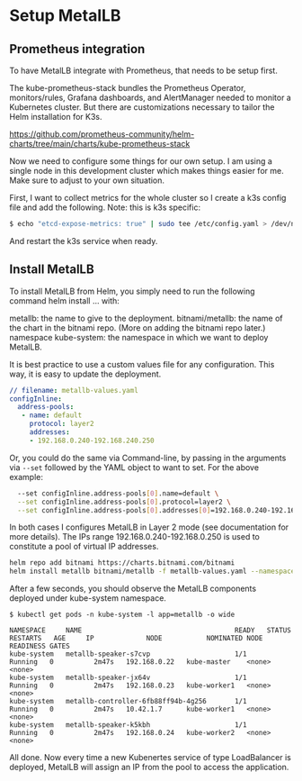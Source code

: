 # Setup MetalLB

## Prometheus integration

To have MetalLB integrate with Prometheus, that needs to be setup first.

The kube-prometheus-stack bundles the Prometheus Operator, monitors/rules, Grafana dashboards, and AlertManager needed to monitor a Kubernetes cluster. But there are customizations necessary to tailor the Helm installation for K3s.

https://github.com/prometheus-community/helm-charts/tree/main/charts/kube-prometheus-stack

Now we need to configure some things for our own setup. I am using a single node in this development cluster which makes things easier for me. Make sure to adjust to your own situation.

First, I want to collect metrics for the whole cluster so I create a k3s config file and add the following. Note: this is k3s specific:
```bash
$ echo "etcd-expose-metrics: true" | sudo tee /etc/config.yaml > /dev/null
```

And restart the k3s service when ready.

## Install MetalLB

To install MetalLB from Helm, you simply need to run the following command helm install ... with:

metallb: the name to give to the deployment.
bitnami/metallb: the name of the chart in the bitnami repo. (More on adding the bitnami repo later.)
namespace kube-system: the namespace in which we want to deploy MetalLB.

It is best practice to use a custom values file for any configuration. This way, it is easy to update the deployment.
```yaml
// filename: metallb-values.yaml
configInline:
  address-pools:
   - name: default
     protocol: layer2
     addresses:
     - 192.168.0.240-192.168.240.250
```

Or, you could do the same via Command-line, by passing in the arguments via `--set` followed by the YAML object to want to set.
For the above example:
```bash
  --set configInline.address-pools[0].name=default \
  --set configInline.address-pools[0].protocol=layer2 \
  --set configInline.address-pools[0].addresses[0]=192.168.0.240-192.168.0.250
```

In both cases I configures MetalLB in Layer 2 mode (see documentation for more details). The IPs range 192.168.0.240-192.168.0.250 is used to constitute a pool of virtual IP addresses.

```bash
helm repo add bitnami https://charts.bitnami.com/bitnami
helm install metallb bitnami/metallb -f metallb-values.yaml --namespace kube-system 
```
After a few seconds, you should observe the MetalLB components deployed under kube-system namespace.

```
$ kubectl get pods -n kube-system -l app=metallb -o wide

NAMESPACE     NAME                                      READY   STATUS    RESTARTS   AGE     IP             NODE           NOMINATED NODE   READINESS GATES
kube-system   metallb-speaker-s7cvp                     1/1     Running   0          2m47s   192.168.0.22   kube-master    <none>           <none>
kube-system   metallb-speaker-jx64v                     1/1     Running   0          2m47s   192.168.0.23   kube-worker1   <none>           <none>
kube-system   metallb-controller-6fb88ff94b-4g256       1/1     Running   0          2m47s   10.42.1.7      kube-worker1   <none>           <none>
kube-system   metallb-speaker-k5kbh                     1/1     Running   0          2m47s   192.168.0.24   kube-worker2   <none>           <none>
```

All done. Now every time a new Kubenertes service of type LoadBalancer is deployed, MetalLB will assign an IP from the pool to access the application.


